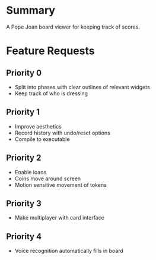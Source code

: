 # Summary

A Pope Joan board viewer for keeping track of scores.


# Feature Requests

## Priority 0

* Split into phases with clear outlines of relevant widgets
* Keep track of who is dressing

## Priority 1

* Improve aesthetics
* Record history with undo/reset options
* Compile to executable

## Priority 2

* Enable loans
* Coins move around screen
* Motion sensitive movement of tokens

## Priority 3

* Make multiplayer with card interface

## Priority 4

* Voice recognition automatically fills in board
